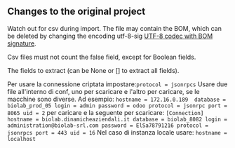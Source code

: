 ## Changes to the original project

Watch out for csv during import. The file may contain the BOM, which can be deleted by changing the encoding utf-8-sig
[UTF-8 codec with BOM signature](https://docs.python.org/3/library/codecs.html#module-encodings.utf_8_sig).

Csv files must not count the false field, except for Boolean fields.

The fields to extract (can be None or [] to extract all fields).

Per usare la connessione criptata impostare:`protocol = jsonrpcs`
Usare due file all'interno di conf, uno per scaricare e l'altro per caricare, se le macchine sono diverse.
Ad esempio:
`hostname = 172.16.0.189 
database = biolab_prod_05
login = admin
password = odoo
protocol = jsonrpc
port = 8065
uid = 2`
per caricare e la seguente per scaricare:
`[Connection]
hostname = biolab.dinamicheaziendali.it
database = biolab_8082
login = administration@biolab-srl.com
password = ElSa78791216
protocol = jsonrpcs
port = 443
uid = 16`
Nel caso di instanza locale usare: `hostname = localhost`